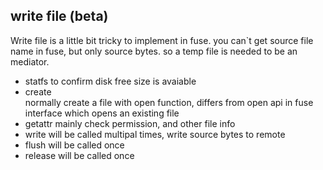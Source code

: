 
## write file (beta)
Write file is a little bit tricky to implement in fuse. you can`t get source file name in fuse, but only source bytes. so a temp file is needed to be an mediator.
-  statfs 
   to confirm disk free size is avaiable 
-  create  
   normally create a file with open function, differs from open api in fuse interface which opens an existing file  
-  getattr 
   mainly check permission, and other file info 
-  write 
   will be called multipal times, write source bytes to remote 
-  flush 
   will be called once
-  release
   will be called once

